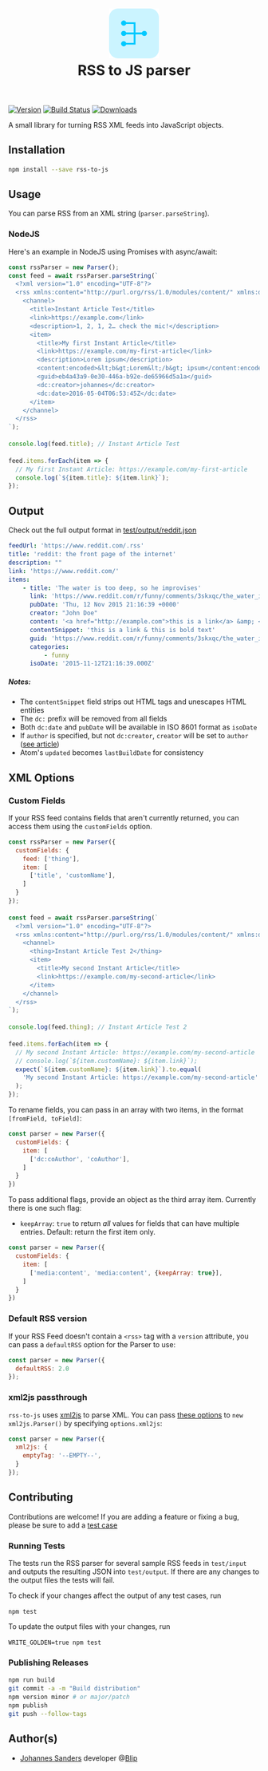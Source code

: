 <h1 align="center">
  <img src="logo.svg" width="100" alt="icon" draggable="false"><br>
  RSS to JS parser
  <br>
  <br>
</h1>

[![Version][npm-image]][npm-link]
[![Build Status][build-image]][build-link]
[![Downloads][downloads-image]][npm-link]

[downloads-image]: https://img.shields.io/npm/dm/rss-to-js.svg
[npm-image]: https://img.shields.io/npm/v/rss-to-js.svg
[npm-link]: https://npmjs.org/package/rss-to-js
[build-image]: https://travis-ci.org/johannessanders/rss-to-js.svg?branch=master
[build-link]: https://travis-ci.org/johannessanders/rss-to-js

A small library for turning RSS XML feeds into JavaScript objects.

## Installation
```bash
npm install --save rss-to-js
```

## Usage
You can parse RSS from an XML string (`parser.parseString`).

### NodeJS
Here's an example in NodeJS using Promises with async/await:

```js
const rssParser = new Parser();
const feed = await rssParser.parseString(`
  <?xml version="1.0" encoding="UTF-8"?>
  <rss xmlns:content="http://purl.org/rss/1.0/modules/content/" xmlns:dc="http://purl.org/dc/elements/1.1/" version="2.0">
    <channel>
      <title>Instant Article Test</title>
      <link>https://example.com</link>
      <description>1, 2, 1, 2… check the mic!</description>
      <item>
        <title>My first Instant Article</title>
        <link>https://example.com/my-first-article</link>
        <description>Lorem ipsum</description>
        <content:encoded>&lt;b&gt;Lorem&lt;/b&gt; ipsum</content:encoded>
        <guid>eb4a43a9-0e30-446a-b92e-de65966d5a1a</guid>
        <dc:creator>johannes</dc:creator>
        <dc:date>2016-05-04T06:53:45Z</dc:date>
      </item>
    </channel>
  </rss>
`);

console.log(feed.title); // Instant Article Test

feed.items.forEach(item => {
  // My first Instant Article: https://example.com/my-first-article
  console.log(`${item.title}: ${item.link}`);
});
```

## Output

Check out the full output format in [test/output/reddit.json](test/output/reddit.json)

```yaml
feedUrl: 'https://www.reddit.com/.rss'
title: 'reddit: the front page of the internet'
description: ""
link: 'https://www.reddit.com/'
items:
    - title: 'The water is too deep, so he improvises'
      link: 'https://www.reddit.com/r/funny/comments/3skxqc/the_water_is_too_deep_so_he_improvises/'
      pubDate: 'Thu, 12 Nov 2015 21:16:39 +0000'
      creator: "John Doe"
      content: '<a href="http://example.com">this is a link</a> &amp; <b>this is bold text</b>'
      contentSnippet: 'this is a link & this is bold text'
      guid: 'https://www.reddit.com/r/funny/comments/3skxqc/the_water_is_too_deep_so_he_improvises/'
      categories:
          - funny
      isoDate: '2015-11-12T21:16:39.000Z'
```

##### Notes:
* The `contentSnippet` field strips out HTML tags and unescapes HTML entities
* The `dc:` prefix will be removed from all fields
* Both `dc:date` and `pubDate` will be available in ISO 8601 format as `isoDate`
* If `author` is specified, but not `dc:creator`, `creator` will be set to `author` ([see article](http://www.lowter.com/blogs/2008/2/9/rss-dccreator-author))
* Atom's `updated` becomes `lastBuildDate` for consistency

## XML Options

### Custom Fields
If your RSS feed contains fields that aren't currently returned, you can access them using the `customFields` option.

```js
const rssParser = new Parser({
  customFields: {
    feed: ['thing'],
    item: [
      ['title', 'customName'],
    ]
  }
});

const feed = await rssParser.parseString(`
  <?xml version="1.0" encoding="UTF-8"?>
  <rss xmlns:content="http://purl.org/rss/1.0/modules/content/" xmlns:dc="http://purl.org/dc/elements/1.1/" version="2.0">
    <channel>
      <thing>Instant Article Test 2</thing>
      <item>
        <title>My second Instant Article</title>
        <link>https://example.com/my-second-article</link>
      </item>
    </channel>
  </rss>
`);

console.log(feed.thing); // Instant Article Test 2

feed.items.forEach(item => {
  // My second Instant Article: https://example.com/my-second-article
  // console.log(`${item.customName}: ${item.link}`); 
  expect(`${item.customName}: ${item.link}`).to.equal(
    'My second Instant Article: https://example.com/my-second-article'
  );
});
```

To rename fields, you can pass in an array with two items, in the format `[fromField, toField]`:

```js
const parser = new Parser({
  customFields: {
    item: [
      ['dc:coAuthor', 'coAuthor'],
    ]
  }
})
```

To pass additional flags, provide an object as the third array item. Currently there is one such flag:

* `keepArray`: `true` to return *all* values for fields that can have multiple entries. Default: return the first item only.

```js
const parser = new Parser({
  customFields: {
    item: [
      ['media:content', 'media:content', {keepArray: true}],
    ]
  }
})
```

### Default RSS version
If your RSS Feed doesn't contain a `<rss>` tag with a `version` attribute,
you can pass a `defaultRSS` option for the Parser to use:
```js
const parser = new Parser({
  defaultRSS: 2.0
});
```


### xml2js passthrough
`rss-to-js` uses [xml2js](https://github.com/Leonidas-from-XIV/node-xml2js)
to parse XML. You can pass [these options](https://github.com/Leonidas-from-XIV/node-xml2js#options)
to `new xml2js.Parser()` by specifying `options.xml2js`:

```js
const parser = new Parser({
  xml2js: {
    emptyTag: '--EMPTY--',
  }
});
```

## Contributing
Contributions are welcome! If you are adding a feature or fixing a bug, please be sure to add a [test case](https://github.com/johannessanders/rss-to-js/tree/master/test/input)

### Running Tests
The tests run the RSS parser for several sample RSS feeds in `test/input` and outputs the resulting JSON into `test/output`. If there are any changes to the output files the tests will fail.

To check if your changes affect the output of any test cases, run

`npm test`

To update the output files with your changes, run

`WRITE_GOLDEN=true npm test`

### Publishing Releases
```bash
npm run build
git commit -a -m "Build distribution"
npm version minor # or major/patch
npm publish
git push --follow-tags
```

## Author(s)

- [Johannes Sanders](https://johannes.space) developer @[Blip](https://blip.agency)